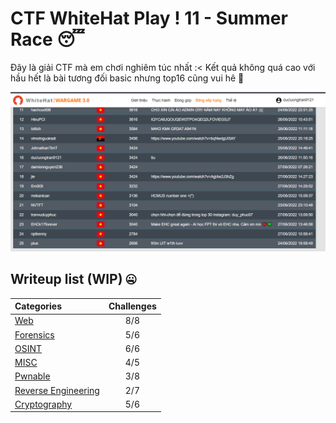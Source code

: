 #  CTF WhiteHat Play ! 11 - Summer Race 😴

Đây là giải CTF mà em chơi nghiêm túc nhất :< Kết quả không quá cao với hầu hết là bài tương đối basic nhưng top16 cũng vui hê 🥰

![result](result.png)

## **Writeup list (WIP)** 🤐

| Categories | Challenges     |
|    :---   |          :---: |
| [Web](Web)       | 8/8   |
| [Forensics](Forensics)       | 5/6 |
| [OSINT](OSINT)       | 6/6   |
| [MISC](MISC)        |  4/5   |
| [Pwnable](Pwn)       | 3/8  |
| [Reverse Engineering](RE) |   2/7    |
| [Cryptography](Crypto)       | 5/6  |
